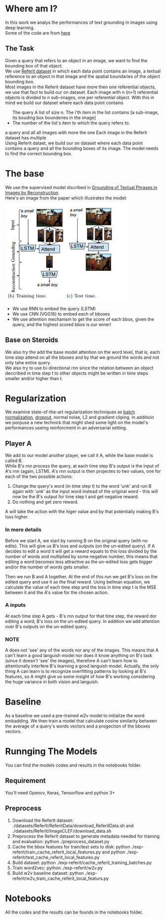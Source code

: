 # Where am I?

In this work we analys the performances of text grounding in images using deep learning.<br>
Some of the code are from [here](https://github.com/andrewliao11/Natural-Language-Object-Retrieval-tensorflow)

## The Task

Given a query that refers to an object in an image, we want to find the bounding box of that object.<br>
We use [Referit dataset](http://tamaraberg.com/referitgame/) in which each data point contains an image, a textual reference to an object in that image and the spatial boundaries of the object bounding box.<br>
Most images in the Referit dataset have more then one referential objects, we use that fact to build our on dataset. Each image with n (n>1) referential objects is divided to n sub-images, one per referential object. With this in mind we build our dataset where each data point contains
<ul>
<il>The query</il>
<il>A list of size n. The i'th item in the list contains [a sub-image, its bouding box bounderies in the image]</il>
<li>The number of the list's item to which the query refers to.</il>
</ul>

a query and all  all images with more the one  Each image in the Referit dataset has multiple  
Using Referit dataet, we build our on dataset where each data point contains a query and all the bounding boxes of its image.
The model needs to find the correct bounding box.

# The base
We use the supervised model discribed in [Grounding of Textual Phrases in Images by
Reconstruction](https://arxiv.org/pdf/1511.03745.pdf).<br> 
Here's an image from the paper which illustrates the model:<br>
![ill](./images/base_model.png)
<ul>
<li>We use RNN to embed the query (LSTM)</li>
<li>We use CNN (VGG16) to embed each of bboxes</li>
<li>We use attention mechanism to get the score of each bbox, given the query, and the highest scored bbox is our winer! </li> 
</ul>

## Base on Steroids 

We also try the add the base model attention on the word level, that is, each time step attend on all the bboxes and by that we ground the words and not only tahe entire query. <br>
We also try to use bi-directional rnn since the relation between an object deccribed in time step t to other objects might be written in time steps smaller and/or higher than t. 

# Regularization

We examine state-of-the-art regularization techniques as [batch normalization](https://arxiv.org/abs/1502.03167), [dropout](https://arxiv.org/pdf/1207.0580.pdf), normal noise, L2 and gradient cliping. In additioin we porpuse a new technick that might shed some light on the model's performances useing reinforcment in an adversarial setting. 

## Player A

We add to our model another player, we call it A, while the base model is called B.<br>
While B's rnn process the query, at each time step B's output is the input of A's rnn (again, LSTM). A's rnn output is then projectes to two values, one for each of the two possible actions:<br>
1. Change the query's word (in time step t) to the word 'unk' and run B again with 'unk' as the input word instead of the original word - this will now be the B's output for time step t and get negative reward.
2. Do nothing and get zero reward. 
<p>A  will take the action with the higer value and by that potentially making B's loss higher.</p>

### In more details

Before we start A, we start by running B on the original query (with no edits). This will give us B's loss and outputs (on the un-edited query). If A decides to edit a word it will get a reward equals to this loss divided by the number of words and multiplied by some negative number, this means that editing a word becomes less attractive as the un-edited loss gets bigger and/or the number of words gets smaller.<br>

Then we run B and A together. At the end of this run we get B's loss on the edited query and use it as the final reward. Using bellman equation, we calculate the value of each time step and the loss in time step t is the MSE between it and the A's value for the chosen action.

### A inputs

At each time step A gets - B's rnn output for that time step, the reward dor editing a word, B's loss on the un-edited query.
In addition we add attention over B's outputs on the un-edited query.<br>

### NOTE

A does not 'see' any of the words nor any of the images. This means that A can't learn a good languish model nor does it know anything on B's task (since it doesn't 'see' the images), therefore A can't learn how to attentionally interfere B's learning a good languish model. Actually, the only thing A can learn is to recognize overfitting patterns by looking at B's features, so A might give us some insight of how B's working considering the huge variance in both vision and languish.

# Baseline

As a baseline we used a pre-trained w2v model to initialize the word embadding. We then train a model that calculate cosine similarity between the average of a query's words vectors and a progection of the bboxes vectors. 

# Runnging The Models

You can find the models codes and results in the notebooks folder.

## Requirement

You'll need Opencv, Keras, Tensorflow and python 3+  

## Preprocess

1. Download the ReferIt dataset: ./datasets/ReferIt/ReferitData/download_ReferitData.sh and ./datasets/ReferIt/ImageCLEF/download_data.sh
2. Preprocess the ReferIt dataset to generate metadata needed for training and evaluation: python ./preprocess_dataset.py
3. Cache the bbox features for train/test sets to disk: python ./exp-referit/train_cache_referit_local_features.py and python ./exp-referit/test_cache_referit_local_features.py
4. Build dataset: python ./exp-referit/cache_referit_training_batches.py
5. Train word2vec: python ./exp-referit/w2v.py
6. Build w2v baseline dataset: python ./exp-referit/w2v_train_cache_referit_local_featurs.py

# Notebooks

All the codes and the results can be founds in the notebooks folder.
